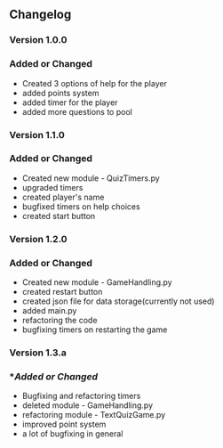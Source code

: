 ## **Changelog**
### **Version 1.0.0**
### **Added or Changed**
* Created 3 options of help for the player
* added points system 
* added timer for the player
* added more questions to pool


### **Version 1.1.0**
### **Added or Changed**
* Created new module - QuizTimers.py
* upgraded timers
* created player's name
* bugfixed timers on help choices
* created start button

### **Version 1.2.0**
### **Added or Changed**
* Created new module - GameHandling.py
* created restart button
* created json file for data storage(currently not used)
* added main.py
* refactoring the code
* bugfixing timers on restarting the game

### **Version 1.3.a**
### **Added or Changed*
* Bugfixing and refactoring timers
* deleted module - GameHandling.py
* refactoring module - TextQuizGame.py
* improved point system
* a lot of bugfixing in general
